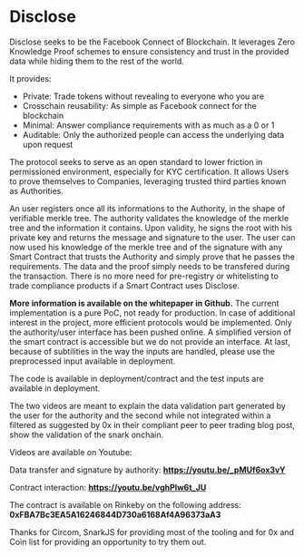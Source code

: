 # Disclose
Disclose seeks to be the Facebook Connect of Blockchain. It leverages Zero Knowledge Proof schemes to ensure consistency and trust in the provided data while hiding them to the rest of the world.

It provides:

* Private: Trade tokens without revealing to everyone who you are
* Crosschain reusability: As simple as Facebook connect for the blockchain
* Minimal: Answer compliance requirements with as much as a 0 or 1
* Auditable: Only the authorized people can access the underlying data upon request

The protocol seeks to serve as an open standard to lower friction in permissioned environment, especially for KYC certification. It allows Users to prove themselves to Companies, leveraging trusted third parties known as Authorities.

An user registers once all its informations to the Authority, in the shape of verifiable merkle tree. The authority validates the knowledge of the merkle tree and the information it contains. Upon validity, he signs the root with his private key and returns the message and signature to the user.
The user can now used his knowledge of the merkle tree and of the signature with any Smart Contract that trusts the Authority and simply prove that he passes the requirements. The data and the proof simply needs to be transfered during the transaction. There is no more need for pre-registry or whitelisting to trade compliance products if a Smart Contract uses Disclose.

__More information is available on the whitepaper in Github.__ The current implementation is a pure PoC, not ready for production. In case of additional interest in the project, more efficient protocols would be implemented. Only the authority/user interface has been pushed online. A simplified version of the smart contract is accessible but we do not provide an interface. At last, because of subtilities in the way the inputs are handled, please use the preprocessed input available in deployment.

The code is available in deployment/contract and the test inputs are available in deployment.

The two videos are meant to explain the data validation part generated by the user for the authority and the second while not integrated within a filtered as suggested by 0x in their compliant peer to peer trading blog post, show the validation of the snark onchain.

Videos are available on Youtube:

Data transfer and signature by authority: __https://youtu.be/_pMUf6ox3vY__

Contract interaction: __https://youtu.be/vghPIw6t_JU__

The contract is available on Rinkeby on the following address: __0xFBA7Bc3EA5A16246844D730a6168Af4A96373aA3__


Thanks for Circom, SnarkJS for providing most of the tooling and for 0x and Coin list for providing an opportunity to try them out.